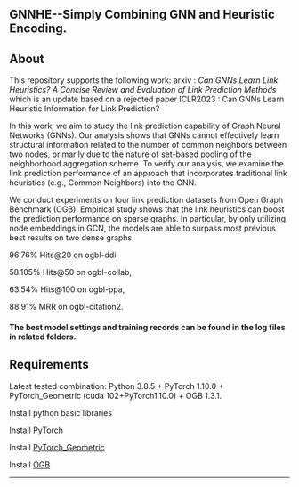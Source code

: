 ## GNNHE--Simply Combining GNN and Heuristic Encoding.


About
-----
This repository supports the following work: arxiv : *Can GNNs Learn Link Heuristics? A Concise Review and Evaluation of Link Prediction Methods* which is an update based on a rejected paper ICLR2023 : Can GNNs Learn Heuristic Information for Link Prediction?

In this work, we aim to study the link prediction capability of Graph Neural Networks (GNNs). Our analysis shows that GNNs cannot effectively learn structural information related to the number of common neighbors between two nodes, primarily due to the nature of set-based pooling of the neighborhood aggregation scheme. To verify our analysis, we examine the link prediction performance of an approach that incorporates traditional link heuristics (e.g., Common Neighbors) into the GNN.

We conduct experiments on four link prediction datasets from  Open Graph Benchmark (OGB). Empirical study shows that the link heuristics can boost the prediction performance on sparse graphs. In particular, by only utilizing node embeddings in GCN, the models are able to surpass most previous best results on two dense graphs.

96.76\% Hits@20 on ogbl-ddi,

58.105\% Hits@50 on ogbl-collab,

63.54\% Hits@100 on ogbl-ppa,

88.91\% MRR on ogbl-citation2.

#### The best model settings and training records can be found in the log files in related folders.

Requirements
------------

Latest tested combination: Python 3.8.5 + PyTorch 1.10.0 + PyTorch\_Geometric (cuda 102+PyTorch1.10.0) + OGB 1.3.1.

Install python basic libraries

Install [PyTorch](https://pytorch.org/)

Install [PyTorch\_Geometric](https://pytorch-geometric.readthedocs.io/en/latest/notes/installation.html)

Install [OGB](https://ogb.stanford.edu/docs/home/)

<!-- Usages -->
------
<!--
### Contents description

    main_pred.py, utils.py, models.py -->
